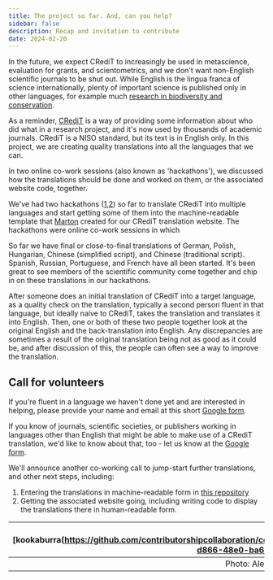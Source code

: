 ```yaml
---
title: The project so far. And, can you help?
sidebar: false
description: Recap and invitation to contribute 
date: 2024-02-20
---
```


In the future, we expect CRediT to increasingly be used in metascience, evaluation for grants, and scientometrics, and we don't want non-English scientific journals to be shut out. While English is the lingua franca of science internationally, plenty of important science is published only in other languages, for example much [research in biodiversity and conservation](https://science.uq.edu.au/article/2023/03/going-beyond-english-critical-conservation). 

As a reminder, [CRediT](https://credit.niso.org/) is a way of providing some information about who did what in a research project, and it's now used by thousands of academic journals. CRediT is a NISO standard, but its text is in English only. In this project, we are creating quality translations into all the languages that we can.

In two online co-work sessions (also known as 'hackathons'), we discussed how the translations should be done and worked on them, or the associated website code, together.

We've had two hackathons ([1](https://contributorshipcollaboration.github.io/blog/translation/),[2](https://contributorshipcollaboration.github.io/blog/translationhackathon2/)) so far to translate CRediT into multiple languages and start getting some of them into the machine-readable template that [Marton](https://nerdculture.de/@martonkovacs) created for our CRediT translation website. The hackathons were online co-work sessions in which 

So far we have final or close-to-final translations of German, Polish, Hungarian, Chinese (simplified script), and Chinese (traditional script). Spanish, Russian, Portuguese, and French have all been started. It's been great to see members of the scientific community come together and chip in on these translations in our hackathons.

After someone does an initial translation of CRediT into a target language, as a quality check on the translation, typically a second person fluent in that language, but ideally naive to CRediT, takes the translation and translates it into English. Then, one or both of these two people together look at the original English and the back-translation into English. Any discrepancies are sometimes a result of the original translation being not as good as it could be, and after discussion of this, the people can often see a way to improve the translation.

## Call for volunteers

If you're fluent in a language we haven't done yet and are interested in helping, please provide your name and email at this short [Google form](https://docs.google.com/forms/d/e/1FAIpQLSfdhqlnk4sw61MkkDuufZyqO1SKmnp--QE6vEG1_7qnP9MzJg/viewform?usp=sf_link). 

If you know of journals, scientific societies, or publishers working in languages other than English that might be able to make use of a CRediT translation, we'd like to know about that, too - let us know at the [Google form](https://docs.google.com/forms/d/e/1FAIpQLSfdhqlnk4sw61MkkDuufZyqO1SKmnp--QE6vEG1_7qnP9MzJg/viewform?usp=sf_link).

We'll announce another co-working call to jump-start further translations, and other next steps, including:



1. Entering the translations in machine-readable form in [this repository](https://github.com/contributorshipcollaboration/credit-translation)
2. Getting the associated website going, including writing code to display the translations there in human-readable form.

| ![kookaburra(https://github.com/contributorshipcollaboration/contributorshipcollaboration.github.io/assets/886094/8e367ad9-d866-48e0-ba66-842fdd768b48) | 
|:--:| 
| Photo: Alex Holcombe |

